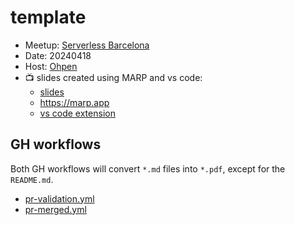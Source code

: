 # template

* Meetup: [Serverless Barcelona](https://www.meetup.com/serverless-barcelona/events/)
* Date: 20240418
* Host: [Ohpen](https://ohpen.com)
* 📺️ slides created using MARP and vs code:
  * [slides](slides.md)
  * https://marp.app
  * [vs code extension](https://marketplace.visualstudio.com/items?itemName=marp-team.marp-vscode)

## GH workflows

Both GH workflows will convert `*.md` files into `*.pdf`, except for the `README.md`. 

* [pr-validation.yml](.github/workflows/pr-validation.yml)
* [pr-merged.yml](.github/workflows/pr-merged.yml)
